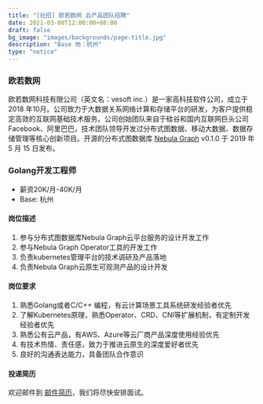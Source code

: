 ```yaml
---
title: "[社招] 欧若数网 云产品团队招聘"
date: 2021-03-08T12:00:00+08:00
draft: false
bg_image: "images/backgrounds/page-title.jpg"
description: "Base 地：杭州"
type: "notice"
---
```



### 欧若数网
欧若数网科技有限公司（英文名：vesoft inc.）是一家高科技软件公司，成立于 2018 年10月。公司致力于大数据关系网络计算和存储平台的研发，为客户提供稳定高效的互联网基础技术服务。公司创始团队来自于硅谷和国内互联网巨头公司 Facebook、阿里巴巴，技术团队领导开发过分布式图数据、移动大数据、数据存储管理等核心创新项目。开源的分布式图数据库 [Nebula Graph](https://github.com/vesoft-inc/nebula) v0.1.0 于 2019 年 5 月 15 日发布。

### Golang开发工程师

- 薪资20K/月-40K/月
- Base: 杭州


#### 岗位描述
1. 参与分布式图数据库Nebula Graph云平台服务的设计开发工作
2. 参与Nebula Graph Operator工具的开发工作
3. 负责kubernetes管理平台的技术调研及产品落地
4. 负责Nebula Graph云原生可观测产品的设计开发

#### 岗位要求
1. 熟悉Golang或者C/C++ 编程，有云计算场景工具系统研发经验者优先
2. 了解Kubernetes原理，熟悉Operator、CRD、CNI等扩展机制，有定制开发经验者优先
3. 熟悉公有云产品，有AWS、Azure等云厂商产品深度使用经验优先
4. 有技术热情、责任感，致力于推进云原生的深度爱好者优先
5. 良好的沟通表达能力，具备团队合作意识


#### 投递简历

欢迎邮件到 [邮件简历](kevin.qiao@vesoft.com)，我们将尽快安排面试。
